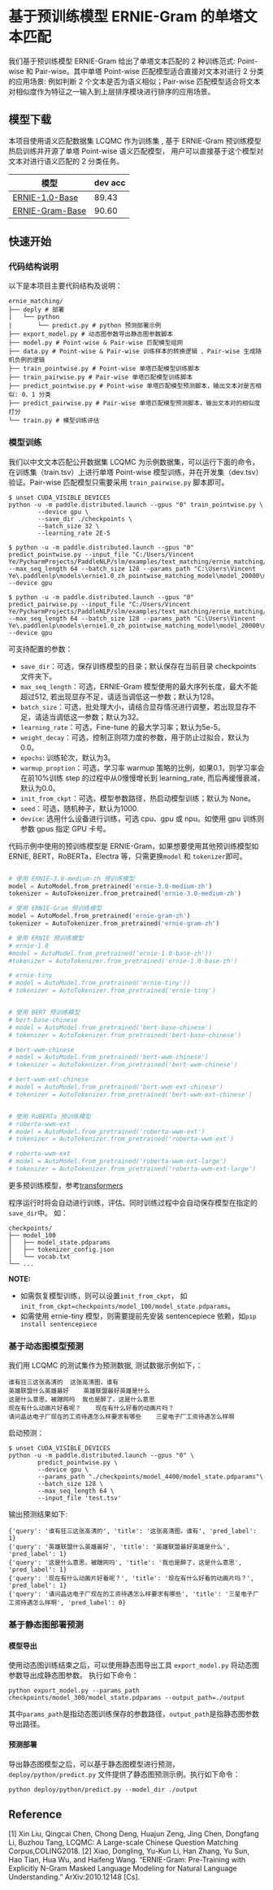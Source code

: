 # 基于预训练模型 ERNIE-Gram 的单塔文本匹配

我们基于预训练模型 ERNIE-Gram 给出了单塔文本匹配的 2 种训练范式: Point-wise 和 Pair-wise。其中单塔 Point-wise 匹配模型适合直接对文本对进行 2 分类的应用场景: 例如判断 2 个文本是否为语义相似；Pair-wise 匹配模型适合将文本对相似度作为特征之一输入到上层排序模块进行排序的应用场景。

## 模型下载
本项目使用语义匹配数据集 LCQMC 作为训练集 , 基于 ERNIE-Gram 预训练模型热启训练并开源了单塔 Point-wise 语义匹配模型， 用户可以直接基于这个模型对文本对进行语义匹配的 2 分类任务。

| 模型  | dev acc |
| ---- | ------- |
| [ERNIE-1.0-Base](https://bj.bcebos.com/paddlenlp/models/text_matching/ernie1.0_zh_pointwise_matching_model.tar)  | 89.43 |
| [ERNIE-Gram-Base](https://bj.bcebos.com/paddlenlp/models/text_matching/ernie_gram_zh_pointwise_matching_model.tar)  | 90.60 |

## 快速开始

### 代码结构说明

以下是本项目主要代码结构及说明：

```
ernie_matching/
├── deply # 部署
|   └── python
|       └── predict.py # python 预测部署示例
├── export_model.py # 动态图参数导出静态图参数脚本
├── model.py # Point-wise & Pair-wise 匹配模型组网
├── data.py # Point-wise & Pair-wise 训练样本的转换逻辑 、Pair-wise 生成随机负例的逻辑
├── train_pointwise.py # Point-wise 单塔匹配模型训练脚本
├── train_pairwise.py # Pair-wise 单塔匹配模型训练脚本
├── predict_pointwise.py # Point-wise 单塔匹配模型预测脚本，输出文本对是否相似: 0、1 分类
├── predict_pairwise.py # Pair-wise 单塔匹配模型预测脚本，输出文本对的相似度打分
└── train.py # 模型训练评估
```

### 模型训练

我们以中文文本匹配公开数据集 LCQMC 为示例数据集，可以运行下面的命令，在训练集（train.tsv）上进行单塔 Point-wise 模型训练，并在开发集（dev.tsv）验证。Pair-wise 匹配模型只需要采用 `train_pairwise.py` 脚本即可。

```shell
$ unset CUDA_VISIBLE_DEVICES
python -u -m paddle.distributed.launch --gpus "0" train_pointwise.py \
        --device gpu \
        --save_dir ./checkpoints \
        --batch_size 32 \
        --learning_rate 2E-5
```
```shell
$ python -u -m paddle.distributed.launch --gpus "0" predict_pointwise.py --input_file "C:/Users/Vincent Ye/PycharmProjects/PaddleNLP/slm/examples/text_matching/ernie_matching/test.tsv" --max_seq_length 64 --batch_size 128 --params_path "C:\Users\Vincent Ye\.paddlenlp\models\ernie1.0_zh_pointwise_matching_model\model_20000\model_state.pdparams" --device gpu
```
```shell
$ python -u -m paddle.distributed.launch --gpus "0" predict_pairwise.py --input_file "C:/Users/Vincent Ye/PycharmProjects/PaddleNLP/slm/examples/text_matching/ernie_matching/test.tsv" --max_seq_length 64 --batch_size 128 --params_path "C:\Users\Vincent Ye\.paddlenlp\models\ernie1.0_zh_pointwise_matching_model\model_20000\model_state.pdparams" --device gpu
```

可支持配置的参数：

* `save_dir`：可选，保存训练模型的目录；默认保存在当前目录 checkpoints 文件夹下。
* `max_seq_length`：可选，ERNIE-Gram 模型使用的最大序列长度，最大不能超过512, 若出现显存不足，请适当调低这一参数；默认为128。
* `batch_size`：可选，批处理大小，请结合显存情况进行调整，若出现显存不足，请适当调低这一参数；默认为32。
* `learning_rate`：可选，Fine-tune 的最大学习率；默认为5e-5。
* `weight_decay`：可选，控制正则项力度的参数，用于防止过拟合，默认为0.0。
* `epochs`: 训练轮次，默认为3。
* `warmup_proption`：可选，学习率 warmup 策略的比例，如果0.1，则学习率会在前10%训练 step 的过程中从0慢慢增长到 learning_rate, 而后再缓慢衰减，默认为0.0。
* `init_from_ckpt`：可选，模型参数路径，热启动模型训练；默认为 None。
* `seed`：可选，随机种子，默认为1000.
* `device`: 选用什么设备进行训练，可选 cpu、gpu 或 npu。如使用 gpu 训练则参数 gpus 指定 GPU 卡号。

代码示例中使用的预训练模型是 ERNIE-Gram，如果想要使用其他预训练模型如 ERNIE, BERT，RoBERTa，Electra 等，只需更换`model` 和 `tokenizer`即可。

```python

# 使用 ERNIE-3.0-medium-zh 预训练模型
model = AutoModel.from_pretrained('ernie-3.0-medium-zh')
tokenizer = AutoTokenizer.from_pretrained('ernie-3.0-medium-zh')

# 使用 ERNIE-Gram 预训练模型
model = AutoModel.from_pretrained('ernie-gram-zh')
tokenizer = AutoTokenizer.from_pretrained('ernie-gram-zh')

# 使用 ERNIE 预训练模型
# ernie-1.0
#model = AutoModel.from_pretrained('ernie-1.0-base-zh'))
#tokenizer = AutoTokenizer.from_pretrained('ernie-1.0-base-zh')

# ernie-tiny
# model = AutoModel.from_pretrained('ernie-tiny'))
# tokenizer = AutoTokenizer.from_pretrained('ernie-tiny')


# 使用 BERT 预训练模型
# bert-base-chinese
# model = AutoModel.from_pretrained('bert-base-chinese')
# tokenizer = AutoTokenizer.from_pretrained('bert-base-chinese')

# bert-wwm-chinese
# model = AutoModel.from_pretrained('bert-wwm-chinese')
# tokenizer = AutoTokenizer.from_pretrained('bert-wwm-chinese')

# bert-wwm-ext-chinese
# model = AutoModel.from_pretrained('bert-wwm-ext-chinese')
# tokenizer = AutoTokenizer.from_pretrained('bert-wwm-ext-chinese')


# 使用 RoBERTa 预训练模型
# roberta-wwm-ext
# model = AutoModel.from_pretrained('roberta-wwm-ext')
# tokenizer = AutoTokenizer.from_pretrained('roberta-wwm-ext')

# roberta-wwm-ext
# model = AutoModel.from_pretrained('roberta-wwm-ext-large')
# tokenizer = AutoTokenizer.from_pretrained('roberta-wwm-ext-large')

```
更多预训练模型，参考[transformers](https://paddlenlp.readthedocs.io/zh/latest/model_zoo/index.html#transformer)

程序运行时将会自动进行训练，评估。同时训练过程中会自动保存模型在指定的`save_dir`中。
如：
```text
checkpoints/
├── model_100
│   ├── model_state.pdparams
│   ├── tokenizer_config.json
│   └── vocab.txt
└── ...
```

**NOTE:**
* 如需恢复模型训练，则可以设置`init_from_ckpt`， 如`init_from_ckpt=checkpoints/model_100/model_state.pdparams`。
* 如需使用 ernie-tiny 模型，则需要提前先安装 sentencepiece 依赖，如`pip install sentencepiece`

### 基于动态图模型预测

我们用 LCQMC 的测试集作为预测数据,  测试数据示例如下，：
```text
谁有狂三这张高清的  这张高清图，谁有
英雄联盟什么英雄最好    英雄联盟最好英雄是什么
这是什么意思，被蹭网吗  我也是醉了，这是什么意思
现在有什么动画片好看呢？    现在有什么好看的动画片吗？
请问晶达电子厂现在的工资待遇怎么样要求有哪些    三星电子厂工资待遇怎么样啊
```

启动预测：

```shell
$ unset CUDA_VISIBLE_DEVICES
python -u -m paddle.distributed.launch --gpus "0" \
        predict_pointwise.py \
        --device gpu \
        --params_path "./checkpoints/model_4400/model_state.pdparams"\
        --batch_size 128 \
        --max_seq_length 64 \
        --input_file 'test.tsv'
```

输出预测结果如下:
```text
{'query': '谁有狂三这张高清的', 'title': '这张高清图，谁有', 'pred_label': 1}
{'query': '英雄联盟什么英雄最好', 'title': '英雄联盟最好英雄是什么', 'pred_label': 1}
{'query': '这是什么意思，被蹭网吗', 'title': '我也是醉了，这是什么意思', 'pred_label': 1}
{'query': '现在有什么动画片好看呢？', 'title': '现在有什么好看的动画片吗？', 'pred_label': 1}
{'query': '请问晶达电子厂现在的工资待遇怎么样要求有哪些', 'title': '三星电子厂工资待遇怎么样啊', 'pred_label': 0}
```

### 基于静态图部署预测
#### 模型导出
使用动态图训练结束之后，可以使用静态图导出工具 `export_model.py` 将动态图参数导出成静态图参数。 执行如下命令：

```shell
python export_model.py --params_path checkpoints/model_300/model_state.pdparams --output_path=./output
```

其中`params_path`是指动态图训练保存的参数路径，`output_path`是指静态图参数导出路径。

#### 预测部署
导出静态图模型之后，可以基于静态图模型进行预测，`deploy/python/predict.py` 文件提供了静态图预测示例。执行如下命令：

```shell
python deploy/python/predict.py --model_dir ./output
```

## Reference
[1] Xin Liu, Qingcai Chen, Chong Deng, Huajun Zeng, Jing Chen, Dongfang Li, Buzhou Tang, LCQMC: A Large-scale Chinese Question Matching Corpus,COLING2018.
[2] Xiao, Dongling, Yu-Kun Li, Han Zhang, Yu Sun, Hao Tian, Hua Wu, and Haifeng Wang. “ERNIE-Gram: Pre-Training with Explicitly N-Gram Masked Language Modeling for Natural Language Understanding.” ArXiv:2010.12148 [Cs].
